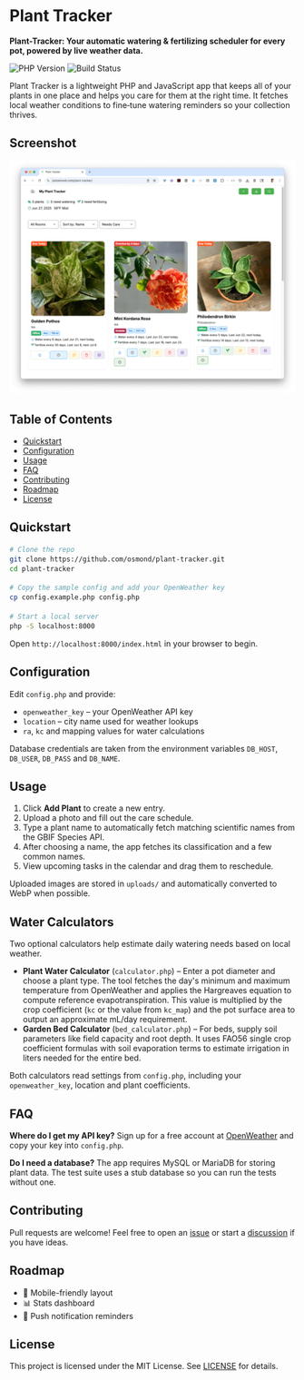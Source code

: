 # Plant Tracker

**Plant-Tracker: Your automatic watering & fertilizing scheduler for every pot, powered by live weather data.**

![PHP Version](https://img.shields.io/badge/PHP-7.4%2B-blue)
![Build Status](https://img.shields.io/badge/build-passing-brightgreen)

Plant Tracker is a lightweight PHP and JavaScript app that keeps all of your plants in one place and helps you care for them at the right time. It fetches local weather conditions to fine‑tune watering reminders so your collection thrives.

## Screenshot
[![Screenshot of Plant Tracker](https://github.com/osmond/plant-tracker/blob/main/screenshot.png?raw=true)](index.html)

## Table of Contents
- [Quickstart](#quickstart)
- [Configuration](#configuration)
- [Usage](#usage)
- [FAQ](#faq)
- [Contributing](#contributing)
- [Roadmap](#roadmap)
- [License](#license)

## Quickstart

```bash
# Clone the repo
git clone https://github.com/osmond/plant-tracker.git
cd plant-tracker

# Copy the sample config and add your OpenWeather key
cp config.example.php config.php

# Start a local server
php -S localhost:8000
```
Open `http://localhost:8000/index.html` in your browser to begin.

## Configuration

Edit `config.php` and provide:

- `openweather_key` – your OpenWeather API key
- `location` – city name used for weather lookups
- `ra`, `kc` and mapping values for water calculations

Database credentials are taken from the environment variables `DB_HOST`, `DB_USER`, `DB_PASS` and `DB_NAME`.

## Usage

1. Click **Add Plant** to create a new entry.
2. Upload a photo and fill out the care schedule.
3. Type a plant name to automatically fetch matching scientific names from the GBIF Species API.
4. After choosing a name, the app fetches its classification and a few common names.
5. View upcoming tasks in the calendar and drag them to reschedule.

Uploaded images are stored in `uploads/` and automatically converted to WebP when possible.

## Water Calculators

Two optional calculators help estimate daily watering needs based on local weather.

- **Plant Water Calculator** (`calculator.php`) – Enter a pot diameter and choose a plant type. The tool fetches the day's minimum and maximum temperature from OpenWeather and applies the Hargreaves equation to compute reference evapotranspiration. This value is multiplied by the crop coefficient (`kc` or the value from `kc_map`) and the pot surface area to output an approximate mL/day requirement.
- **Garden Bed Calculator** (`bed_calculator.php`) – For beds, supply soil parameters like field capacity and root depth. It uses FAO56 single crop coefficient formulas with soil evaporation terms to estimate irrigation in liters needed for the entire bed.

Both calculators read settings from `config.php`, including your `openweather_key`, location and plant coefficients.

## FAQ

**Where do I get my API key?** Sign up for a free account at [OpenWeather](https://openweathermap.org/api) and copy your key into `config.php`.

**Do I need a database?** The app requires MySQL or MariaDB for storing plant data. The test suite uses a stub database so you can run the tests without one.

## Contributing

Pull requests are welcome! Feel free to open an [issue](https://github.com/osmond/plant-tracker/issues) or start a [discussion](https://github.com/osmond/plant-tracker/discussions) if you have ideas.

## Roadmap

- 🌱 Mobile-friendly layout
- 📊 Stats dashboard
- 🔔 Push notification reminders

## License

This project is licensed under the MIT License. See [LICENSE](LICENSE) for details.
